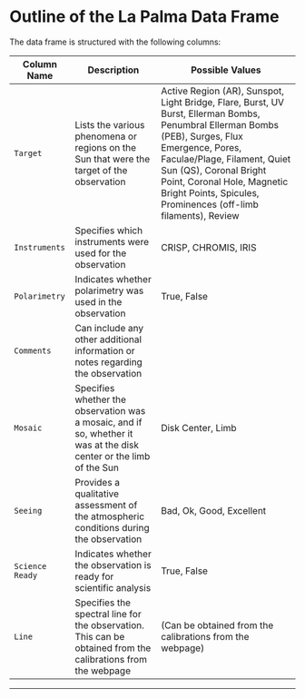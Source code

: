 # Outline of the La Palma Data Frame

The data frame is structured with the following columns:

| Column Name | Description | Possible Values |
| --- | --- | --- |
| `Target` | Lists the various phenomena or regions on the Sun that were the target of the observation | Active Region (AR), Sunspot, Light Bridge, Flare, Burst, UV Burst, Ellerman Bombs, Penumbral Ellerman Bombs (PEB), Surges, Flux Emergence, Pores, Faculae/Plage, Filament, Quiet Sun (QS), Coronal Bright Point, Coronal Hole, Magnetic Bright Points, Spicules, Prominences (off-limb filaments), Review |
| `Instruments` | Specifies which instruments were used for the observation | CRISP, CHROMIS, IRIS |
| `Polarimetry` | Indicates whether polarimetry was used in the observation | True, False |
| `Comments` | Can include any other additional information or notes regarding the observation | |
| `Mosaic` | Specifies whether the observation was a mosaic, and if so, whether it was at the disk center or the limb of the Sun | Disk Center, Limb |
| `Seeing` | Provides a qualitative assessment of the atmospheric conditions during the observation | Bad, Ok, Good, Excellent |
| `Science Ready` | Indicates whether the observation is ready for scientific analysis | True, False |
| `Line` | Specifies the spectral line for the observation. This can be obtained from the calibrations from the webpage | (Can be obtained from the calibrations from the webpage) |

---